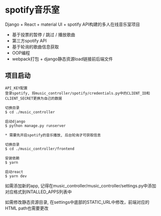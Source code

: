# spotify音乐室
Django + React + material UI + spotify API构建的多人在线音乐室项目

- 基于投票的暂停 / 跳过 / 播放歌曲
- 第三方spotify API
- 基于轮询的歌曲信息获取
- OOP编程
- webpack打包 + django静态资源load链接前后端文件



## 项目启动

```
API_KEY配置
登录spotify, 将music_controller/spotify/credentials.py中的CLIENT_ID和CLIENT_SECRET更换为自己的数据
```

```
切换目录
$ cd ./music_controller

启动django
$ python manage.py runserver

* 需要先开启spotify的音乐播放, 后台轮询才可获取信息
```

```
切换目录
$ cd ./music_controller/frontend

安装依赖
$ yarn

启动react
$ yarn dev
```

如需添加新的app, 记得在music_controller/music_controller/settings.py中添加对应格式到INTALLED_APPS列表中

如需修改静态资源目录, 在settings中底部的STATIC_URL中修改，前端对应的HTML path也需要更改
